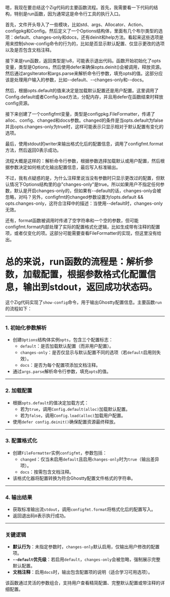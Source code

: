 嗯，我现在要总结这个Zig代码的主要函数流程。首先，我需要看一下代码的结构，特别是run函数，因为通常这是命令行工具的执行入口。

首先，文件开头导入了一些模块，比如std、args、Allocator、Action、configpkg和Config。然后定义了一个Options结构体，里面有几个布尔类型的选项：default、changes-only和docs，还有deinit和help方法。看起来这些选项是用来控制show-config命令的行为的，比如是否显示默认配置、仅显示更改的选项以及是否包含文档注释。

接下来是run函数，返回类型是!u8，可能表示退出代码。函数开始初始化了opts变量，类型是Options，然后使用defer来确保opts.deinit()会被调用，释放资源。然后通过argsIterator和args.parse来解析命令行参数，填充opts的值。这部分应该是处理用户输入的参数，比如--default、--changes-only和--docs。

然后，根据opts.default的值来决定是加载默认配置还是用户配置。这里调用了Config.default或者Config.load方法，分配内存，并且用defer在函数结束时释放config资源。

接下来创建了一个configfmt变量，类型是configpkg.FileFormatter，传递了alloc、config、changed和docs参数。changed的条件是当opts.default为false并且opts.changes-only为true时，这样可能表示只显示相对于默认配置有变化的选项。

最后，使用stdout的writer来输出格式化后的配置信息，调用了configfmt.format方法，然后返回0表示成功。

流程大概是这样的：解析命令行参数，根据参数选择加载默认或用户配置，然后根据参数决定如何格式化输出配置信息，最后写入标准输出。

不过，我有点疑惑的是，为什么注释里说当没有参数时只显示更改过的配置，但默认情况下Options结构里的@"changes-only"是true。所以如果用户不指定任何参数，默认是开启changes-only的，但如果有--default的话，changes-only会被忽略，对吗？另外，configfmt的changed参数设置为!opts.default && opts.changes-only，这符合注释中的描述：当使用--default时，changes-only无效。

还有，format函数被调用时传递了空字符串和一个空的参数，但可能configfmt.format内部处理了实际的配置格式化逻辑，比如生成带有注释的配置项，或者仅变化的项。这部分可能需要查看FileFormatter的实现，但这里没有给出。

总的来说，run函数的流程是：解析参数，加载配置，根据参数格式化配置信息，输出到stdout，返回成功状态码。
================================================
这个Zig代码实现了`show-config`命令，用于输出Ghostty配置信息。主要函数`run`的流程如下：

---

### **1. 初始化参数解析**
- 创建`Options`结构体实例`opts`，包含三个配置标志：
  - `default`：是否加载默认配置（而非用户配置）。
  - `changes-only`：是否仅显示与默认配置不同的选项（若`default`启用则失效）。
  - `docs`：是否为每个配置项添加文档注释。
- 通过`args.parse`解析命令行参数，填充`opts`的值。

---

### **2. 加载配置**
- 根据`opts.default`的值决定加载方式：
  - 若为`true`，调用`Config.default(alloc)`加载默认配置。
  - 若为`false`，调用`Config.load(alloc)`加载用户配置。
- 使用`defer config.deinit()`确保配置资源最终释放。

---

### **3. 配置格式化**
- 创建`FileFormatter`实例`configfmt`，参数包括：
  - `changed`：仅当未启用`default`且启用`changes-only`时为`true`（输出差异项）。
  - `docs`：按需包含文档注释。
- 该格式化器将配置转换为符合Ghostty配置文件格式的字符串。

---

### **4. 输出结果**
- 获取标准输出流`stdout`，调用`configfmt.format`将格式化后的配置写入。
- 返回退出码`0`表示执行成功。

---

### **关键逻辑**
- **默认行为**：未指定参数时，`changes-only`默认启用，仅输出用户修改的配置项。
- **`--default`优先级**：若启用`default`，`changes-only`会被忽略，强制展示完整默认配置。
- **文档注释**：启用`docs`时，输出包含配置项的说明（适合学习可用选项）。

该函数通过灵活的参数组合，支持用户查看精简配置、完整默认配置或带注释的详细配置。